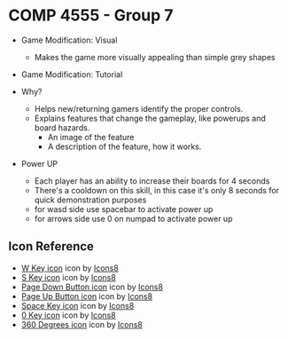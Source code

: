 # COMP 4555 - Group 7
* Game Modification: Visual
    * Makes the game more visually appealing than simple grey shapes

* Game Modification: Tutorial
* Why? 
    * Helps new/returning gamers identify the proper controls.
    * Explains features that change the gameplay, like powerups and board hazards.
        * An image of the feature
        * A description of the feature, how it works.

* Power UP
   * Each player has an ability to increase their boards for 4 seconds
   * There's a cooldown on this skill, in this case it's only 8 seconds for quick demonstration purposes
   * for wasd side use spacebar to activate power up
   * for arrows side use 0 on numpad to activate power up
   
## Icon Reference
* <a target="_blank" href="https://icons8.com/icons/set/w-key">W Key icon</a> icon by <a target="_blank" href="https://icons8.com">Icons8</a>
* <a target="_blank" href="https://icons8.com/icons/set/s-key">S Key icon</a> icon by <a target="_blank" href="https://icons8.com">Icons8</a>
* <a target="_blank" href="https://icons8.com/icons/set/page-down-button--v2">Page Down Button icon</a> icon by <a target="_blank" href="https://icons8.com">Icons8</a>
* <a target="_blank" href="https://icons8.com/icons/set/page-up-button--v2">Page Up Button icon</a> icon by <a target="_blank" href="https://icons8.com">Icons8</a>
* <a target="_blank" href="https://icons8.com/icons/set/space-key">Space Key icon</a> icon by <a target="_blank" href="https://icons8.com">Icons8</a>
* <a target="_blank" href="https://icons8.com/icons/set/0-key">0 Key icon</a> icon by <a target="_blank" href="https://icons8.com">Icons8</a>
* <a target="_blank" href="https://icons8.com/icons/set/360-degrees">360 Degrees icon</a> icon by <a target="_blank" href="https://icons8.com">Icons8</a>
